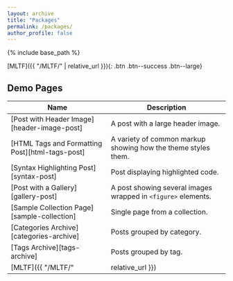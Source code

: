 ```yaml
---
layout: archive
title: "Packages"
permalink: /packages/
author_profile: false
---
```

{% include base_path %}

[MLTF]({{ "/MLTF/" | relative_url }}){: .btn .btn--success .btn--large}

## Demo Pages

| Name                                        | Description                                           |
| ------------------------------------------- | ----------------------------------------------------- |
| [Post with Header Image][header-image-post] | A post with a large header image. |
| [HTML Tags and Formatting Post][html-tags-post] | A variety of common markup showing how the theme styles them. |
| [Syntax Highlighting Post][syntax-post] | Post displaying highlighted code. |
| [Post with a Gallery][gallery-post] | A post showing several images wrapped in `<figure>` elements. |
| [Sample Collection Page][sample-collection] | Single page from a collection. |
| [Categories Archive][categories-archive] | Posts grouped by category. |
| [Tags Archive][tags-archive] | Posts grouped by tag. |
| [MLTF]({{ "/MLTF/" | relative_url }}) | Machine Learning with TensorFlow it is a toolkit with many Neuronal Network models and examples to speed up implementations |
